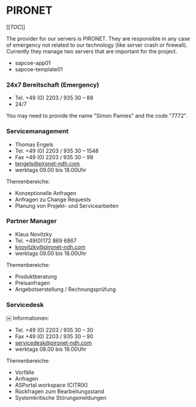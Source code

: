 # PIRONET

[[_TOC_]]

The provider for our servers is PIRONET. They are responsible in any case of emergency not related to our technology (like server crash or firewall). Currently they manage two servers that are important for the project.

- sapcoe-app01
- sapcoe-template01

### 24x7 Bereitschaft (Emergency)

- Tel. +49 (0) 2203 / 935 30 – 88
- 24/7

You may need to provide the name "Simon Pamies" and the code "7772".

### Servicemanagement

- Thomas Engels
- Tel. +49 (0) 2203 / 935 30 – 1548
- Fax +49 (0) 2203 / 935 30 – 99
- tengels@pironet-ndh.com
- werktags 09.00 bis 18.00Uhr

Themenbereiche:
- Konzeptionelle Anfragen
- Anfragen zu Change Requests
- Planung von Projekt- und Servicearbeiten

### Partner Manager

- Klaus Novitzky
- Tel. +49(0)172 869 6867
- knovitzky@pironet-ndh.com
- werktags 09.00 bis 18.00Uhr

Themenbereiche:
- Produktberatung
- Preisanfragen
- Angebotserstellung / Rechnungsprüfung

### Servicedesk
￼
Informationen:
- Tel. +49 (0) 2203 / 935 30 – 30
- Fax +49 (0) 2203 / 935 30 – 90
- servicedesk@pironet-ndh.com
- werktags 08.00 bis 18.00Uhr

Themenbereiche:

- Vorfälle
- Anfragen
- ASPortal.workspace (CITRIX)
- Rückfragen zum Bearbeitungsstand
- Systemkritische Störungsmeldungen